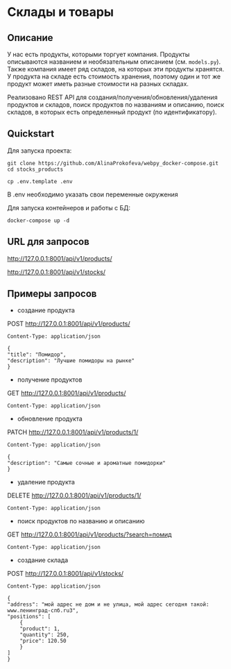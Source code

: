 # Склады и товары

## Описание

У нас есть продукты, которыми торгует компания. Продукты описываются названием и необязательным описанием 
(см. `models.py`). Также компания имеет ряд складов, на которых эти продукты хранятся. У продукта на складе
есть стоимость хранения, поэтому один и тот же продукт может иметь разные стоимости на разных складах.

Реализовано REST API для создания/получения/обновления/удаления продуктов и складов, поиск продуктов по 
названиям и описанию, поиск складов, в которых есть определенный продукт (по идентификатору).



## Quickstart

Для запуска проекта:

    git clone https://github.com/AlinaProkofeva/webpy_docker-compose.git
    cd stocks_products

    cp .env.template .env

В .env необходимо указать свои переменные окружения

Для запуска контейнерoв и работы с БД:

    docker-compose up -d


## URL для запросов

http://127.0.0.1:8001/api/v1/products/

http://127.0.0.1:8001/api/v1/stocks/

## Примеры запросов

* создание продукта

POST http://127.0.0.1:8001/api/v1/products/

    Content-Type: application/json

    {
    "title": "Помидор",
    "description": "Лучшие помидоры на рынке"
    }


* получение продуктов

GET http://127.0.0.1:8001/api/v1/products/

    Content-Type: application/json


* обновление продукта

PATCH http://127.0.0.1:8001/api/v1/products/1/

    Content-Type: application/json

    {
    "description": "Самые сочные и ароматные помидорки"
    }

* удаление продукта

DELETE http://127.0.0.1:8001/api/v1/products/1/

    Content-Type: application/json

* поиск продуктов по названию и описанию

GET http://127.0.0.1:8001/api/v1/products/?search=помид

    Content-Type: application/json

* создание склада

POST http://127.0.0.1:8001/api/v1/stocks/

    Content-Type: application/json

    {
    "address": "мой адрес не дом и не улица, мой адрес сегодня такой: www.ленинград-спб.ru3",
    "positions": [
        {
        "product": 1,
        "quantity": 250,
        "price": 120.50
        }
    ]
    }
